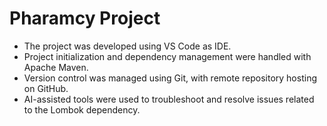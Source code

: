 # Pharamcy Project

* The project was developed using VS Code as IDE.
* Project initialization and dependency management were handled with Apache Maven.
* Version control was managed using Git, with remote repository hosting on GitHub. 
* AI-assisted tools were used to troubleshoot and resolve issues related to the Lombok dependency.